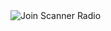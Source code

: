 <img src="https://discordapp.com/api/guilds/540630552609554453/widget.png?style=banner1&t=1574893904178" alt="Join Scanner Radio">
